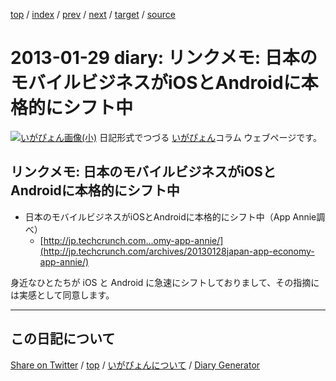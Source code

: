[top](../index.html) 
 / [index](index.html) 
 / [prev](https://igapyon.github.io/diary/2013/ig130128.html) 
 / [next](https://igapyon.github.io/diary/2013/ig130130.html) 
 / [target](https://igapyon.github.io/diary/2013/ig130129.html) 
 / [source](https://github.com/igapyon/diary/blob/gh-pages/2013/ig130129.html.src.md) 

2013-01-29 diary: リンクメモ: 日本のモバイルビジネスがiOSとAndroidに本格的にシフト中
=====================================================================================================
[![いがぴょん画像(小)](https://igapyon.github.io/diary/images/iga200306s.jpg "いがぴょん")](https://igapyon.github.io/diary/memo/memoigapyon.html) 日記形式でつづる [いがぴょん](https://igapyon.github.io/diary/memo/memoigapyon.html)コラム ウェブページです。

## リンクメモ: 日本のモバイルビジネスがiOSとAndroidに本格的にシフト中


* 日本のモバイルビジネスがiOSとAndroidに本格的にシフト中（App Annie調べ）
  * [http://jp.techcrunch.com...omy-app-annie/](http://jp.techcrunch.com/archives/20130128japan-app-economy-app-annie/)

身近なひとたちが iOS と Android に急速にシフトしておりまして、その指摘には実感として同意します。


----------------------------------------------------------------------------------------------------

## この日記について

[Share on Twitter](https://twitter.com/intent/tweet?hashtags=igapyon%2Cdiary%2C%E3%81%84%E3%81%8C%E3%81%B4%E3%82%87%E3%82%93&text=%E3%83%AA%E3%83%B3%E3%82%AF%E3%83%A1%E3%83%A2%3A+%E6%97%A5%E6%9C%AC%E3%81%AE%E3%83%A2%E3%83%90%E3%82%A4%E3%83%AB%E3%83%93%E3%82%B8%E3%83%8D%E3%82%B9%E3%81%8CiOS%E3%81%A8Android%E3%81%AB%E6%9C%AC%E6%A0%BC%E7%9A%84%E3%81%AB%E3%82%B7%E3%83%95%E3%83%88%E4%B8%AD&url=https%3A%2F%2Figapyon.github.io%2Fdiary%2F2013%2Fig130129.html) / [top](../index.html) / [いがぴょんについて](https://igapyon.github.io/diary/memo/memoigapyon.html) / [Diary Generator](https://github.com/igapyon/igapyonv3)
